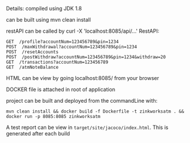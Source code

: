 Details:
compiled using JDK 1.8

can be built using mvn clean install

restAPI can be called by curl -X <METHOD> 'localhost:8085/api/...'
RestAPI:

    GET  /profile?accountNum=123456789&pin=1234
    POST  /maxWithdrawal?accountNum=123456789&pin=1234
    POST  /resetAccounts
    POST  /postWithdraw?accountNum=123456789&pin=1234&withdraw=20
    GET  /transactions?accountNum=123456789
    GET  /atmNoteBalance
HTML can be view by going localhost:8085/ from your browser

DOCKER file is attached in root of application

project can be built and deployed from the commandLine with: 


`mvn clean install && docker build -f Dockerfile -t zinkworksatm . && docker run -p 8085:8085 zinkworksatm`
 
A test report can be view in `target/site/jacoco/index.html`.  This is generated after each build
